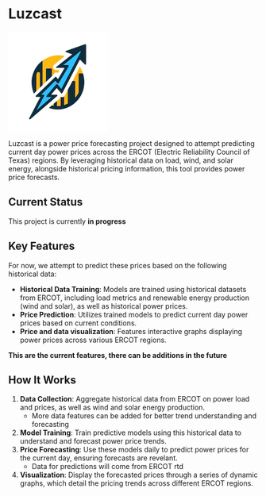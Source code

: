 # Luzcast

![logo](./app/assets/powerpricelogo.png)

Luzcast is a power price forecasting project designed to attempt predicting current day power prices across the ERCOT (Electric Reliability Council of Texas) regions. By leveraging historical data on load, wind, and solar energy, alongside historical pricing information, this tool provides power price forecasts.

## Current Status
This project is currently **in progress**

## Key Features 
For now, we attempt to predict these prices based on the following historical data:
* **Historical Data Training**: Models are trained using historical datasets from ERCOT, including load metrics and renewable energy production (wind and solar), as well as historical power prices.
* **Price Prediction**: Utilizes trained models to predict current day power prices based on current conditions.
* **Price and data visualization**: Features interactive graphs displaying power prices across various ERCOT regions.

**This are the current features, there can be additions in the future**

## How It Works
1. **Data Collection**: Aggregate historical data from ERCOT on power load and prices, as well as wind and solar energy production.
    - More data features can be added for better trend understanding and forecasting
2. **Model Training**: Train predictive models using this historical data to understand and forecast power price trends.
3. **Price Forecasting**: Use these models daily to predict power prices for the current day, ensuring forecasts are revelant.
    - Data for predictions will come from ERCOT rtd
4. **Visualization**: Display the forecasted prices through a series of dynamic graphs, which detail the pricing trends across different ERCOT regions.
